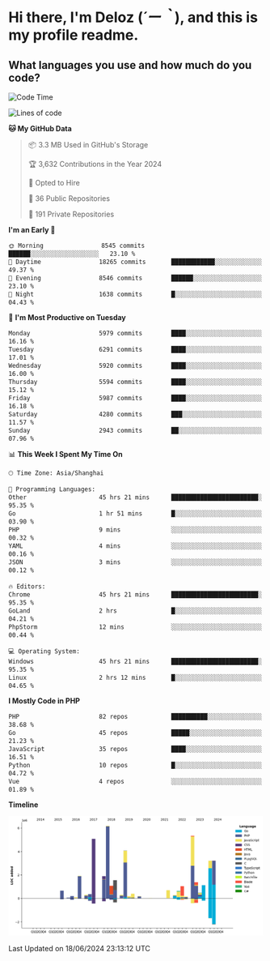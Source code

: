 # **Hi there, I'm Deloz (*´ー｀*), and this is my profile readme.**

## **What languages you use and how much do you code?**

<!--START_SECTION:waka-->
![Code Time](http://img.shields.io/badge/Code%20Time-4%2C225%20hrs%2012%20mins-blue)

![Lines of code](https://img.shields.io/badge/From%20Hello%20World%20I%27ve%20Written-42.0%20million%20lines%20of%20code-blue)

**🐱 My GitHub Data** 

> 📦 3.3 MB Used in GitHub's Storage 
 > 
> 🏆 3,632 Contributions in the Year 2024
 > 
> 💼 Opted to Hire
 > 
> 📜 36 Public Repositories 
 > 
> 🔑 191 Private Repositories 
 > 
**I'm an Early 🐤** 

```text
🌞 Morning                8545 commits        ██████░░░░░░░░░░░░░░░░░░░   23.10 % 
🌆 Daytime                18265 commits       ████████████░░░░░░░░░░░░░   49.37 % 
🌃 Evening                8546 commits        ██████░░░░░░░░░░░░░░░░░░░   23.10 % 
🌙 Night                  1638 commits        █░░░░░░░░░░░░░░░░░░░░░░░░   04.43 % 
```
📅 **I'm Most Productive on Tuesday** 

```text
Monday                   5979 commits        ████░░░░░░░░░░░░░░░░░░░░░   16.16 % 
Tuesday                  6291 commits        ████░░░░░░░░░░░░░░░░░░░░░   17.01 % 
Wednesday                5920 commits        ████░░░░░░░░░░░░░░░░░░░░░   16.00 % 
Thursday                 5594 commits        ████░░░░░░░░░░░░░░░░░░░░░   15.12 % 
Friday                   5987 commits        ████░░░░░░░░░░░░░░░░░░░░░   16.18 % 
Saturday                 4280 commits        ███░░░░░░░░░░░░░░░░░░░░░░   11.57 % 
Sunday                   2943 commits        ██░░░░░░░░░░░░░░░░░░░░░░░   07.96 % 
```


📊 **This Week I Spent My Time On** 

```text
🕑︎ Time Zone: Asia/Shanghai

💬 Programming Languages: 
Other                    45 hrs 21 mins      ████████████████████████░   95.35 % 
Go                       1 hr 51 mins        █░░░░░░░░░░░░░░░░░░░░░░░░   03.90 % 
PHP                      9 mins              ░░░░░░░░░░░░░░░░░░░░░░░░░   00.32 % 
YAML                     4 mins              ░░░░░░░░░░░░░░░░░░░░░░░░░   00.16 % 
JSON                     3 mins              ░░░░░░░░░░░░░░░░░░░░░░░░░   00.12 % 

🔥 Editors: 
Chrome                   45 hrs 21 mins      ████████████████████████░   95.35 % 
GoLand                   2 hrs               █░░░░░░░░░░░░░░░░░░░░░░░░   04.21 % 
PhpStorm                 12 mins             ░░░░░░░░░░░░░░░░░░░░░░░░░   00.44 % 

💻 Operating System: 
Windows                  45 hrs 21 mins      ████████████████████████░   95.35 % 
Linux                    2 hrs 12 mins       █░░░░░░░░░░░░░░░░░░░░░░░░   04.65 % 
```

**I Mostly Code in PHP** 

```text
PHP                      82 repos            ██████████░░░░░░░░░░░░░░░   38.68 % 
Go                       45 repos            █████░░░░░░░░░░░░░░░░░░░░   21.23 % 
JavaScript               35 repos            ████░░░░░░░░░░░░░░░░░░░░░   16.51 % 
Python                   10 repos            █░░░░░░░░░░░░░░░░░░░░░░░░   04.72 % 
Vue                      4 repos             ░░░░░░░░░░░░░░░░░░░░░░░░░   01.89 % 
```



**Timeline**

![Lines of Code chart](https://raw.githubusercontent.com/deloz/deloz/main/assets/bar_graph.png)


 Last Updated on 18/06/2024 23:13:12 UTC
<!--END_SECTION:waka-->
